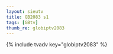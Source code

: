 ```yaml
--- 
layout: sieutv
title: GB2083 s1
tags: [GBtv]
thumb_re: globiptv2083
---
```

{% include tvadv key="globiptv2083" %} 
